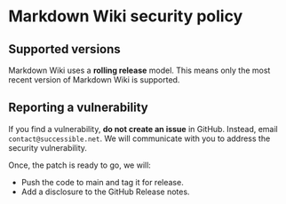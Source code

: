 # Markdown Wiki security policy

## Supported versions

Markdown Wiki uses a **rolling release** model. This means only the most recent version of Markdown Wiki is supported.

## Reporting a vulnerability

If you find a vulnerability, **do not create an issue** in GitHub. Instead, email `contact@successible.net`. We will communicate with you to address the security vulnerability.

Once, the patch is ready to go, we will:

- Push the code to main and tag it for release.
- Add a disclosure to the GitHub Release notes.
